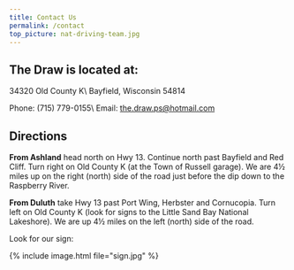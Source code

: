 ```yaml
---
title: Contact Us
permalink: /contact
top_picture: nat-driving-team.jpg
---
```


## The Draw is located at:

34320 Old County K\\
Bayfield, Wisconsin 54814

Phone: (715) 779-0155\\
Email: the.draw.ps@hotmail.com

## Directions

**From Ashland** head north on Hwy 13. Continue north past Bayfield and Red Cliff. Turn right on Old County K (at the Town of Russell garage). We are 4½ miles up on the right (north) side of the road just before the dip down to the Raspberry River.

**From Duluth** take Hwy 13 past Port Wing, Herbster and Cornucopia.  Turn left on Old County K (look for signs to the Little Sand Bay National Lakeshore). We are up 4½ miles on the left (north) side of the road.

Look for our sign:

{% include image.html file="sign.jpg" %}
